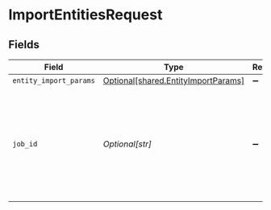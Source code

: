 # ImportEntitiesRequest


## Fields

| Field                                                                                                         | Type                                                                                                          | Required                                                                                                      | Description                                                                                                   | Example                                                                                                       |
| ------------------------------------------------------------------------------------------------------------- | ------------------------------------------------------------------------------------------------------------- | ------------------------------------------------------------------------------------------------------------- | ------------------------------------------------------------------------------------------------------------- | ------------------------------------------------------------------------------------------------------------- |
| `entity_import_params`                                                                                        | [Optional[shared.EntityImportParams]](undefined/models/shared/entityimportparams.md)                          | :heavy_minus_sign:                                                                                            | N/A                                                                                                           |                                                                                                               |
| `job_id`                                                                                                      | *Optional[str]*                                                                                               | :heavy_minus_sign:                                                                                            | The ID of the import job. This ID is used to track the progress and fetch the result of the import operation. | abc123                                                                                                        |